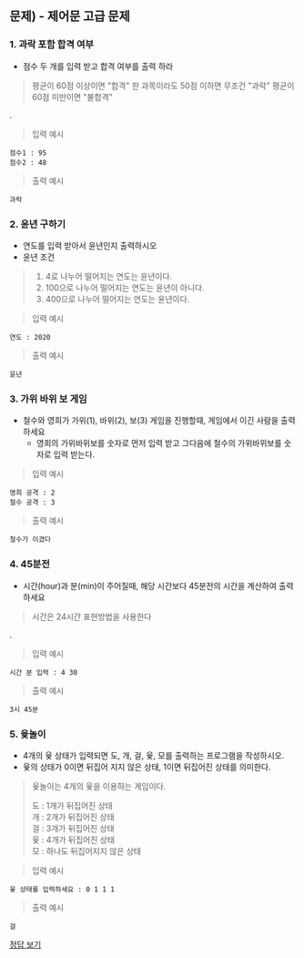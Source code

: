 ## 문제) - 제어문 고급 문제

### 1. 과락 포함 합격 여부
 
*  점수 두 개를 입력 받고 합격 여부를 출력 하라 
 
> 평균이 60점 이상이면 "합격"
> 한 과목이라도 50점 이하면 무조건 "과락"
> 평균이 60점 미만이면 "불합격"  

. 
 
> 입력 예시

```
점수1 : 95
점수2 : 48
```
> 출력 예시

```
과락
```

### 2. 윤년 구하기
* 연도를 입력 받아서 윤년인지 출력하시오
* 윤년 조건  

> 1. 4로 나누어 떨어지는 연도는 윤년이다.  
> 2. 100으로 나누어 떨어지는 연도는 윤년이 아니다.   
> 3. 400으로 나누어 떨어지는 연도는 윤년이다.    


> 입력 예시

```
연도 : 2020
```
> 출력 예시

```
윤년
```

### 3. 가위 바위 보 게임

* 철수와 영희가 가위(1), 바위(2), 보(3) 게임을 진행할때, 게임에서 이긴 사람을 출력하세요
	* 영희의 가위바위보를 숫자로 먼저 입력 받고 그다음에 철수의 가위바위보를 숫자로 입력 받는다. 	


> 입력 예시

```
영희 공격 : 2
철수 공격 : 3
```
> 출력 예시

```
철수가 이겼다
```

### 4. 45분전
* 시간(hour)과 분(min)이 주어질때, 해당 시간보다 45분전의 시간을 계산하여 출력하세요

> 시간은 24시간 표현방법을 사용한다

.  

> 입력 예시

```
시간 분 입력 : 4 30
```
> 출력 예시

```
3시 45분
```

### 5. 윷놀이
*  4개의 윷 상태가 입력되면 도, 개, 걸, 윷, 모를 출력하는 프로그램을 작성하시오.
 * 윷의 상태가 0이면 뒤집어 지지 않은 상태, 1이면 뒤집어진 상태를 의미한다.

> 윷놀이는 4개의 윷을 이용하는 게임이다.
> 
> 도 : 1개가 뒤집어진 상태  
> 개 : 2개가 뒤집어진 상태  
> 걸 : 3개가 뒤집어진 상태  
> 윷 : 4개가 뒤집어진 상태  
> 모 : 하나도 뒤집어지지 않은 상태  


> 입력 예시

```
윷 상태를 입력하세요 : 0 1 1 1
```
> 출력 예시

```
걸
```

[정답 보기](test06.c)

